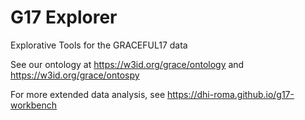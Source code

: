 # G17 Explorer
Explorative Tools for the GRACEFUL17 data

See our ontology at https://w3id.org/grace/ontology and https://w3id.org/grace/ontospy

For more extended data analysis, see https://dhi-roma.github.io/g17-workbench